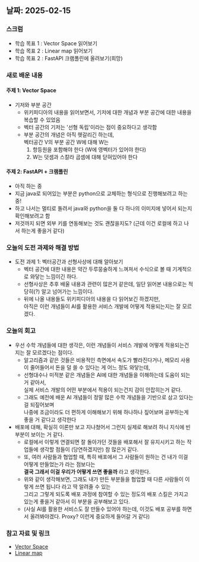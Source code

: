 ## 날짜: 2025-02-15

### 스크럼
- 학습 목표 1 : Vector Space 읽어보기
- 학습 목표 2 : Linear map 읽어보기
- 학습 목표 2 : FastAPI 크램폴린에 올려보기(희망)

### 새로 배운 내용
#### 주제 1: Vector Space
- 기저와 부분 공간
  - 위키피디아의 내용을 읽어보면서, 기저에 대한 개념과 부분 공간에 대한 내용을 복습할 수 있었음
  - 벡터 공간의 기저는 '선형 독립'이라는 점이 중요하다고 생각함
  - 부분 공간의 개념은 아직 헷갈리긴 하는데, <br>
    벡터공간 V의 부분 공간 W에 대해 W는
    1) 항등원을 포함해야 한다 (W에 영벡터가 있어야 한다)
    2) W는 덧셈과 스칼라 곱셈에 대해 닫혀있어야 한다

#### 주제 2: FastAPI + 크램폴린
- 아직 하는 중
- 지금 java로 되어있는 부분은 python으로 교체하는 형식으로 진행해보려고 하는 중!
- 하고 나서는 멀티로 돌려서 java와 python을 둘 다 하나의 이미지에 넣어서 되는지 확인해보려고 함
- 저것까지 되면 외부 키를 연동해보는 것도 괜찮을지도? (근데 이건 로컬에 하고 나서 하는게 좋을거 같다)

### 오늘의 도전 과제와 해결 방법
- 도전 과제 1: 벡터공간과 선형사상에 대해 알아보기
  - 벡터 공간에 대한 내용은 약간 두루뭉술하게 느껴져서 수식으로 볼 때 기계적으로 와닿는 느낌이긴 하다.
  - 선형사상은 추후 배울 내용과 관련이 많은거 같은데, 일단 읽어본 내용으로는 적당히(?) 알고 넘어가는 느낌이다.
  - 뒤에 나올 내용들도 위키피디아의 내용을 다 읽어보긴 하겠지만,<br>
    아직은 이런 개념들이 AI를 활용한 서비스 개발에 어떻게 적용되는지는 잘 모르겠다.

### 오늘의 회고
- 우선 수학 개념들에 대한 생각은, 이런 개념들이 서비스 개발에 어떻게 적용되는건지는 잘 모르겠다는 점이다.
  - 알고리즘과 같은 것들은 비용적인 측면에서 속도가 빨라진다거나, 메모리 사용이 줄어들어서 돈을 덜 쓸 수 있다는 게 어느 정도 와닿는데,
  - 선형대수나 미적분 같은 개념들은 AI에 대한 개념들을 이해하는데 도움이 되는거 같아서,<br>
    실제 서비스 개발의 어떤 부분에서 적용이 되는건지 감이 안잡히는거 같다.
  - 그래도 예전에 배운 AI 개념들이 정말 많은 수학 개념들을 기반으로 삼고 있다는 걸 되짚어보며<br>
    나중에 조금이라도 더 편하게 이해해보기 위해 하나하나 짚어보며 공부하는게 좋을 거 같다고 생각한다
- 배포에 대해, 확실히 이론만 보고 지나쳤어서 그런지 실제로 해보려 하니 지식에 빈 부분이 보이는 거 같다.
  - 로컬에서 이렇게 연결되면 잘 돌아가던 것들을 배포해서 잘 유지시키고 하는 작업들에 생각할 점들이 (당연하겠지만) 참 많은거 같다.
  - 또, 여러 사람들과 협업할 때, 특히 배포에서 그 사람들이 원하는 건 내가 이걸 어떻게 만들었는가 라는 점보다는<br>
    **결국 그래서 이걸 우리가 어떻게 쓰면 좋을까** 라고 생각한다.
  - 위와 같이 생각해보면, 그래도 내가 만든 부분들을 협업할 때 다른 사람들이 이렇게 쓰면 됩니다 라고 딱 알려줄 수 있는<br>
    그리고 그렇게 되도록 배포 과정에 참여할 수 있는 정도의 배포 스킬은 가지고 있는게 좋을거 같아서 이 부분을 공부해보고 있다.
  - (사실 AI를 활용한 서비스도 잘 만들수 있어야 하는데, 이것도 배포 공부를 하면서 올려봐야겠다. Proxy? 이런게 중요하게 들어갈 거 같다)

### 참고 자료 및 링크
- [Vector Space](https://en.wikipedia.org/wiki/Vector_space)
- [Linear map](https://en.wikipedia.org/wiki/Linear_map)
